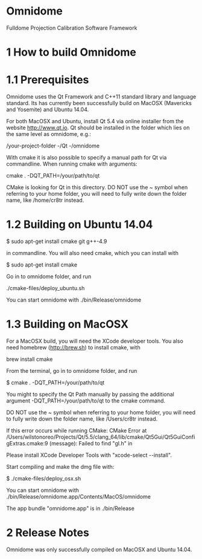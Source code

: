 Omnidome
========

Fulldome Projection Calibration Software Framework


1 How to build Omnidome
=======================

1.1 Prerequisites
=================

Omnidome uses the Qt Framework and C++11 standard library and language standard.
Its has currently been successfully build on MacOSX (Mavericks and Yosemite) and Ubuntu 14.04.

For both MacOSX and Ubuntu, install Qt 5.4 via online installer from the website http://www.qt.io.
Qt should be installed in the folder which lies on the same level as omnidome, e.g.:

/your-project-folder
 -/Qt
 -/omnidome

With cmake it is also possible to specify a manual path for Qt via commandline.
When running cmake with arguments:

cmake . -DQT_PATH=/your/path/to/qt

CMake is looking for Qt in this directory.
DO NOT use the ~ symbol when referring to your home folder, you will need to fully write down the folder name,
like /home/cr8tr instead.

1.2 Building on Ubuntu 14.04
============================

$ sudo apt-get install cmake git g++-4.9

in commandline.
You will also need cmake, which you can install with

$ sudo apt-get install cmake

Go in to omnidome folder, and run

./cmake-files/deploy_ubuntu.sh

You can start omnidome with
./bin/Release/omnidome


1.3 Building on MacOSX
======================

For a MacOSX build, you will need the XCode developer tools.
You also need homebrew (http://brew.sh) to install cmake, with

brew install cmake

From the terminal, go in to omnidome folder, and run

$ cmake . -DQT_PATH=/your/path/to/qt

You might to specify the Qt Path manually by passing the additional argument
-DQT_PATH=/your/path/to/qt to the cmake command.

DO NOT use the ~ symbol when referring to your home folder, you will need to fully write down the folder name,
like /Users/cr8tr instead.

If this error occurs while running CMake:
CMake Error at /Users/wilstonoreo/Projects/Qt/5.5/clang_64/lib/cmake/Qt5Gui/Qt5GuiConfigExtras.cmake:9 (message):
  Failed to find "gl.h" in

Please install XCode Developer Tools with "xcode-select --install".

Start compiling and make the dmg file with:

$ ./cmake-files/deploy_osx.sh

You can start omnidome with
./bin/Release/omnidome.app/Contents/MacOS/omnidome

The app bundle "omnidome.app" is in ./bin/Release


2 Release Notes
===============

Omnidome was only successfully compiled on MacOSX and Ubuntu 14.04.
